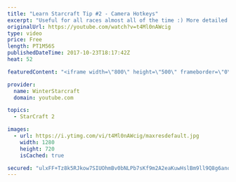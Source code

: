 ```yaml
---
title: "Learn Starcraft Tip #2 - Camera Hotkeys"
excerpt: "Useful for all races almost all of the time :) More detailed guides/tutorials under the learn to play starcraft playlist."
originalUrl: https://youtube.com/watch?v=t4Ml0nAWcig
type: video
price: Free
length: PT1M56S
publishedDateTime: 2017-10-23T18:17:42Z
heat: 52

featuredContent: "<iframe width=\"800\" height=\"500\" frameborder=\"0\" src=\"https://www.youtube.com/embed/t4Ml0nAWcig\" allow=\"accelerometer; autoplay; encrypted-media; gyroscope; picture-in-picture\" allowfullscreen></iframe>"

provider:
  name: WinterStarcraft
  domain: youtube.com

topics:
  - StarCraft 2

images:
  - url: https://i.ytimg.com/vi/t4Ml0nAWcig/maxresdefault.jpg
    width: 1280
    height: 720
    isCached: true

secured: "ulxFF+Tz8k5RJkow7SIUOhmBv0bNLPb7sKf9m2A2eaKuwHslBm9ll9Q8g6ano0StYW7mARizghOHOGCds6tSF6EFk/PN3NYe5ZYB+R782TsvRxWropMyo4QfBXatYHgVx+keR+QzBJ7/hSM3YzkYRFEPaESNlX2WC40ZrF8cDLTXvywu6QvGU3nNpFbHpWU9xAxR/mJMzu+GCu6o8vCE6w6qLpjxTrcw3QaL1xxV9/Sj+BLs70/Ty/lenA007uZnDx1dWE3NHr559hli/na8diIcRTu05Eg+l5Ine81Exf5pj8AaEbVjorbrhvwrMrX0G+Q5pOYAr5tsytFyJUKs5ABkt1yRXVWkbZibXp6wUBuI9WvD/T9wZ7m/9VM1eLZl+6tnyFSbFNRHAX+Teu8wjNfOQEAvDNLamALhnrfsJgE=;Fi2MJ1lo28NeStFL8xm59Q=="
---
```


